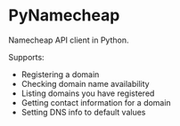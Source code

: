 PyNamecheap
===========

Namecheap API client in Python.

Supports:
 - Registering a domain
 - Checking domain name availability
 - Listing domains you have registered
 - Getting contact information for a domain
 - Setting DNS info to default values


